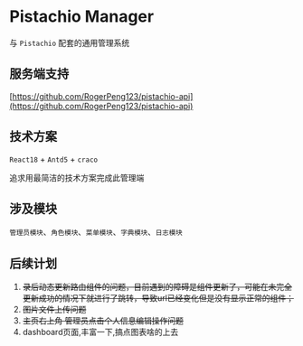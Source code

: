 # Pistachio Manager

与 `Pistachio` 配套的通用管理系统

## 服务端支持

[https://github.com/RogerPeng123/pistachio-api](https://github.com/RogerPeng123/pistachio-api)

## 技术方案

`React18` + `Antd5` + `craco`

追求用最简洁的技术方案完成此管理端

## 涉及模块

`管理员模块`、`角色模块`、`菜单模块`、`字典模块`、`日志模块`

## 后续计划
1. ~~录后动态更新路由组件的问题，目前遇到的障碍是组件更新了，可能在未完全更新成功的情况下就进行了跳转，导致url已经变化但是没有显示正常的组件；~~
2. ~~图片文件上传问题~~
3. ~~主页右上角 管理员点击个人信息编辑操作问题~~
4. dashboard页面,丰富一下,搞点图表啥的上去